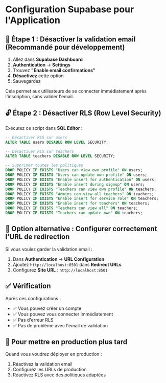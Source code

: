 # Configuration Supabase pour l'Application

## 🔧 Étape 1 : Désactiver la validation email (Recommandé pour développement)

1. Allez dans **Supabase Dashboard**
2. **Authentication** → **Settings**
3. Trouvez **"Enable email confirmations"**
4. **Désactivez** cette option
5. Sauvegardez

Cela permet aux utilisateurs de se connecter immédiatement après l'inscription, sans valider l'email.

## 🔓 Étape 2 : Désactiver RLS (Row Level Security)

Exécutez ce script dans **SQL Editor** :

```sql
-- Désactiver RLS sur users
ALTER TABLE users DISABLE ROW LEVEL SECURITY;

-- Désactiver RLS sur teachers
ALTER TABLE teachers DISABLE ROW LEVEL SECURITY;

-- Supprimer toutes les politiques
DROP POLICY IF EXISTS "Users can view own profile" ON users;
DROP POLICY IF EXISTS "Users can update own profile" ON users;
DROP POLICY IF EXISTS "Enable insert for authentication" ON users;
DROP POLICY IF EXISTS "Enable insert during signup" ON users;
DROP POLICY IF EXISTS "Teachers can view own profile" ON teachers;
DROP POLICY IF EXISTS "Admins can view all teachers" ON teachers;
DROP POLICY IF EXISTS "Enable insert for service role" ON teachers;
DROP POLICY IF EXISTS "Enable insert for teachers" ON teachers;
DROP POLICY IF EXISTS "Teachers can view all" ON teachers;
DROP POLICY IF EXISTS "Teachers can update own" ON teachers;
```

## 📧 Option alternative : Configurer correctement l'URL de redirection

Si vous voulez garder la validation email :

1. Dans **Authentication** → **URL Configuration**
2. Ajoutez `http://localhost:8501` dans **Redirect URLs**
3. Configurez **Site URL** : `http://localhost:8501`

## ✅ Vérification

Après ces configurations :
- ✅ Vous pouvez créer un compte
- ✅ Vous pouvez vous connecter immédiatement
- ✅ Pas d'erreur RLS
- ✅ Pas de problème avec l'email de validation

## 🚀 Pour mettre en production plus tard

Quand vous voudrez déployer en production :
1. Réactivez la validation email
2. Configurez les URLs de production
3. Réactivez RLS avec des politiques adaptées
